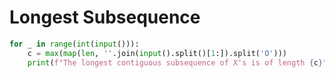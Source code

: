 # Longest Subsequence

```python
for _ in range(int(input())):
    c = max(map(len, ''.join(input().split()[1:]).split('O')))
    print(f"The longest contiguous subsequence of X's is of length {c}")
```
